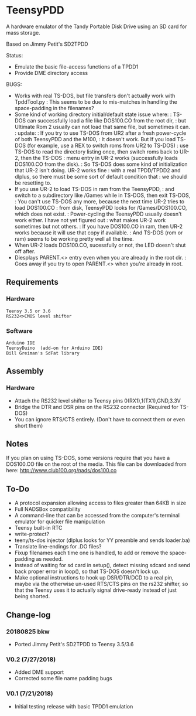 # TeensyPDD
A hardware emulator of the Tandy Portable Disk Drive using an SD card for mass storage.

Based on Jimmy Petit's SD2TPDD

Status:
* Emulate the basic file-access functions of a TPDD1
* Provide DME directory access

BUGS:
* Works with real TS-DOS, but file transfers don't actually work with TpddTool.py
: This seems to be due to mis-matches in handling the space-padding in the filenames?
* Some kind of working directory initial/default state issue where:
: TS-DOS can successfully load a file like DOS100.CO from the root dir,
: but Ultimate Rom 2 usually can not load that same file, but sometimes it can.
: update:
: If you try to use TS-DOS from UR2 after a fresh power-cycle of both TeensyPDD and the M100,
: It doesn't work. But If you load TS-DOS (for example, use a REX to switch roms from UR2 to TS-DOS)
: use TS-DOS to read the directory listing once, then switch roms back to UR-2, then the TS-DOS
: menu entry in UR-2 works (successfully loads DOS100.CO from the disk).
: So TS-DOS does some kind of initialization that UR-2 isn't doing. UR-2 works fine
: with a real TPDD/TPDD2 and dlplus, so there must be some sort of default condition that
: we should be resetting to.
* If you use UR-2 to load TS-DOS in ram from the TeensyPDD,
: and switch to a subdirectory like /Games while in TS-DOS, then exit TS-DOS,
: You can't use TS-DOS any more, because the next time UR-2 tries to load DOS100.CO
: from disk, TeensyPDD looks for /Games/DOS100.CO, which does not exist.
: Power-cycling the TeensyPDD usually doesn't work either. I have not yet figured out
: what makes UR-2 work sometimes but not others.
: If you have DOS100.CO in ram, then UR-2 works because it will use that copy if available.
: And TS-DOS (rom or ram) seems to be working pretty well all the time.
* When UR-2 loads DOS100.CO, sucessfully or not, the LED doesn't shut off after.
* Diesplays PARENT.<> entry even when you are already in the root dir.
: Goes away if you try to open PARENT.<> when you're already in root.


## Requirements
### Hardware
```
Teensy 3.5 or 3.6
RS232<>CMOS level shifter
```

### Software
```
Arduino IDE
TeensyDuino  (add-on for Arduino IDE)
Bill Greiman's SdFat library
```

## Assembly
### Hardware
* Attach the RS232 level shifter to Teensy pins 0(RX1),1(TX1),GND,3.3V
* Bridge the DTR and DSR pins on the RS232 connector (Required for TS-DOS)
* You can ignore RTS/CTS entirely. (Don't have to connect them or even short them)

## Notes
If you plan on using TS-DOS, some versions require that you have a DOS100.CO file on the root of the media. This file can be downloaded from here:
http://www.club100.org/nads/dos100.co

## To-Do
* A protocol expansion allowing access to files greater than 64KB in size
* Full NADSBox compatibility
* A command-line that can be accessed from the computer's terminal emulator for quicker file manipulation
* Teensy built-in RTC
* write-protect?
* teeny/ts-dos injector (dlplus looks for YY preamble and sends loader.ba)
* Translate line-endings for .DO files?
* Fixup filenames each time one is handled, to add or remove the space-padding as needed.
* Instead of waiting for sd card in setup(), detect missing sdcard and send back proper error in loop(), so that TS-DOS doesn't lock up.
* Make optional instructions to hook up DSR/DTR/DCD to a real pin, maybe via the otherwise un-used RTS/CTS pins on the rs232 shifter, so that the Teensy uses it to actually signal drive-ready instead of just being shorted.


## Change-log
### 20180825 bkw
* Ported Jimmy Petit's SD2TPDD to Teensy 3.5/3.6

### V0.2 (7/27/2018)
* Added DME support
* Corrected some file name padding bugs

### V0.1 (7/21/2018)
* Initial testing release with basic TPDD1 emulation
